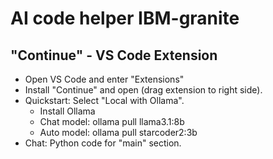# AI code helper IBM-granite
## "Continue" - VS Code Extension
* Open VS Code and enter "Extensions"
* Install "Continue" and open (drag extension to right side).
* Quickstart: Select "Local with Ollama".
  - Install Ollama
  - Chat model: ollama pull llama3.1:8b
  - Auto model: ollama pull starcoder2:3b
* Chat: Python code for "main" section.
